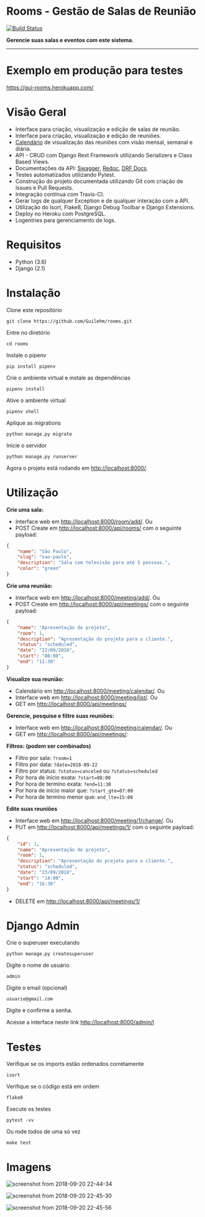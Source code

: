 # Rooms - Gestão de Salas de Reunião
[![Build Status](https://travis-ci.com/Guilehm/rooms.svg?branch=master)](https://travis-ci.com/Guilehm/rooms)

**Gerencie suas salas e eventos com este sistema.**

---
# Exemplo em produção para testes
https://gui-rooms.herokuapp.com/


# Visão Geral

* Interface para criação, visualização e edição de salas de reunião.
* Interface para criação, visualização e edição de reuniões.
* [Calendário](https://gui-rooms.herokuapp.com/meeting/calendar/) de visualização das reuniões com visão mensal, semanal e diária.
* API - CRUD com Django Rest Framework utilizando Serializers e Class Based Views.
* Documentações da API: [Swagger](https://gui-rooms.herokuapp.com/swagger/), [Redoc](https://gui-rooms.herokuapp.com/redoc/), [DRF Docs](https://gui-rooms.herokuapp.com/docs/).
* Testes automatizados utilizando Pytest.
* Construção do projeto documentada utilizando Git com criação de Issues e Pull Requests.
* Integração contínua com Travis-CI.
* Gerar logs de qualquer Exception e de qualquer interação com a API.
* Utilização do Isort, Flake8, Django Debug Toolbar e Django Extensions.
* Deploy no Heroku com PostgreSQL. 
* Logentries para gerenciamento de logs.

# Requisitos

* Python (3.6)
* Django (2.1)

# Instalação

Clone este repositório

    git clone https://github.com/Guilehm/rooms.git

Entre no diretório

    cd rooms
    
Instale o pipenv

    pip install pipenv
    
Crie o ambiente virtual e instale as dependências

    pipenv install
    
Ative o ambiente virtual 

    pipenv shell

Aplique as migrations

    python manage.py migrate

Inicie o servidor

    python manage.py runserver

Agora o projeto está rodando em [http://localhost:8000/](http://localhost:8000/).

# Utilização

**Crie uma sala:**
- Interface web em [http://localhost:8000/room/add/](http://localhost:8000/room/add/). Ou
- POST Create em [http://localhost:8000/api/rooms/](http://localhost:8000/api/rooms/) com o seguinte payload:
```json
{
    "name": "São Paulo",
    "slug": "sao-paulo",
    "description": "Sala com televisão para até 5 pessoas.",
    "color": "green"
}
```

**Crie uma reunião:**
- Interface web em [http://localhost:8000/meeting/add/](http://localhost:8000/meeting/add/). Ou
- POST Create em [http://localhost:8000/api/meetings/](http://localhost:8000/api/meetings/) com o seguinte payload:
```json
{
    "name": "Apresentação do projeto",
    "room": 1,
    "description": "Apresentação do projeto para o cliente.",
    "status": "scheduled",
    "date": "22/09/2018",
    "start": "08:00",
    "end": "11:30"
}
```

**Visualize sua reunião:**
- Calendário em [http://localhost:8000/meeting/calendar/](http://localhost:8000/meeting/calendar/). Ou
- Interface web em [http://localhost:8000/meeting/list/](http://localhost:8000/meeting/list/). Ou
- GET em [http://localhost:8000/api/meetings/](http://localhost:8000/api/meetings/) 

**Gerencie, pesquise e filtre suas reuniões:**
- Interface web em [http://localhost:8000/meeting/calendar/](http://localhost:8000/meeting/calendar/). Ou
- GET em [http://localhost:8000/api/meetings/](http://localhost:8000/api/meetings/):

**Filtros: (podem ser combinados)**
- Filtro por sala: `?room=1`
- Filtro por data: `?date=2018-09-22`
- Filtro por status: `?status=canceled` ou `?status=scheduled`
- Por hora de início exata: `?start=08:00`
- Por hora de termino exata: `?end=11:30`
- Por hora de início maior que: `?start_gte=07:00`
- Por hora de termino menor que: `end_lte=15:00`

**Edite suas reuniões**
- Interface web em [http://localhost:8000/meeting/1/change/](http://localhost:8000/meeting/1/change/). Ou
- PUT em [http://localhost:8000/api/meetings/1/](http://localhost:8000/api/meetings/1/) com o seguinte payload:
```json
{
    "id": 1,
    "name": "Apresentação do projeto",
    "room": 1,
    "description": "Apresentação do projeto para o cliente.",
    "status": "scheduled",
    "date": "23/09/2018",
    "start": "14:00",
    "end": "16:30"
}
```
- DELETE em [http://localhost:8000/api/meetings/1/](http://localhost:8000/api/meetings/1/)

# Django Admin
Crie o superuser executando

    python manage.py createsuperuser
    
Digite o nome de usuário

    admin
    
Digite o email (opcional)

    usuario@gmail.com
    
Digite e confirme a senha.

Acesse a interface neste link [http://localhost:8000/admin/l](http://localhost:8000/admin/l)

# Testes

Verifique se os imports estão ordenados corretamente

    isort
    
Verifique se o código está em ordem

    flake8

Execute os testes

    pytest -vv
    
Ou rode todos de uma só vez

    make test
    
# Imagens

![screenshot from 2018-09-20 22-44-34](https://user-images.githubusercontent.com/33688752/45855562-16e0b700-bd27-11e8-9182-135164d78f46.png)

![screenshot from 2018-09-20 22-45-30](https://user-images.githubusercontent.com/33688752/45855574-24963c80-bd27-11e8-95ee-8fa2e9a7789a.png)


![screenshot from 2018-09-20 22-45-56](https://user-images.githubusercontent.com/33688752/45855579-3081fe80-bd27-11e8-9893-f71b1c80b479.png)


